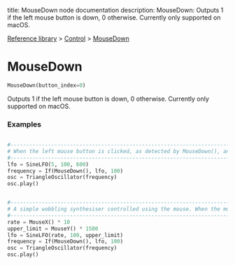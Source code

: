 title: MouseDown node documentation
description: MouseDown: Outputs 1 if the left mouse button is down, 0 otherwise. Currently only supported on macOS.

[Reference library](../../index.md) > [Control](../index.md) > [MouseDown](index.md)

# MouseDown

```python
MouseDown(button_index=0)
```

Outputs 1 if the left mouse button is down, 0 otherwise. Currently only supported on macOS.

### Examples

```python

#-------------------------------------------------------------------------------
# When the left mouse button is clicked, as detected by MouseDown(), an LFO is applied to the oscillator's frequency.
#-------------------------------------------------------------------------------
lfo = SineLFO(5, 100, 600)
frequency = If(MouseDown(), lfo, 100)
osc = TriangleOscillator(frequency)
osc.play()

```

```python

#-------------------------------------------------------------------------------
# A simple wobbling synthesiser controlled using the mouse. When the mouse is clicked, as detected by MouseDown(), an LFO is activated and affects the oscillator's frequency. MouseX position changes the rate of the LFO. MouseY position changes the upper frequency limit, affecting pitch.
#-------------------------------------------------------------------------------
rate = MouseX() * 10
upper_limit = MouseY() * 1500
lfo = SineLFO(rate, 100, upper_limit)
frequency = If(MouseDown(), lfo, 100)
osc = TriangleOscillator(frequency)
osc.play()

```

